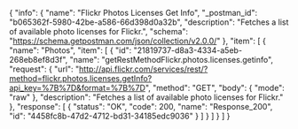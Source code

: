 {
  "info": {
    "name": "Flickr Photos Licenses Get Info",
    "_postman_id": "b065362f-5980-42be-a586-66d398d0a32b",
    "description": "Fetches a list of available photo licenses for Flickr.",
    "schema": "https://schema.getpostman.com/json/collection/v2.0.0/"
  },
  "item": [
    {
      "name": "Photos",
      "item": [
        {
          "id": "21819737-d8a3-4334-a5eb-268eb8ef8d3f",
          "name": "getRestMethodFlickr.photos.licenses.getinfo",
          "request": {
            "url": "http://api.flickr.com/services/rest/?method=flickr.photos.licenses.getInfo?api_key=%7B%7D&format=%7B%7D",
            "method": "GET",
            "body": {
              "mode": "raw"
            },
            "description": "Fetches a list of available photo licenses for Flickr."
          },
          "response": [
            {
              "status": "OK",
              "code": 200,
              "name": "Response_200",
              "id": "4458fc8b-47d2-4712-bd31-34185edc9036"
            }
          ]
        }
      ]
    }
  ]
}